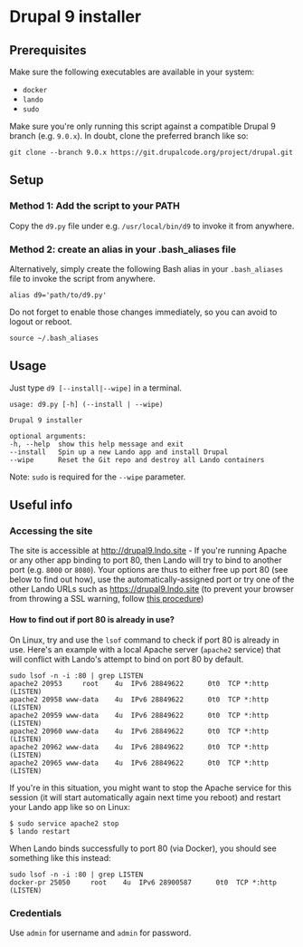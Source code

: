 # Drupal 9 installer

## Prerequisites

Make sure the following executables are available in your system:

* `docker`
* `lando`
* `sudo`

Make sure you're only running this script against a compatible Drupal 9 branch (e.g. `9.0.x`). In doubt, clone the preferred branch like so:

```
git clone --branch 9.0.x https://git.drupalcode.org/project/drupal.git
```

## Setup

### Method 1: Add the script to your PATH

Copy the `d9.py` file under e.g. `/usr/local/bin/d9` to invoke it from anywhere.

### Method 2: create an alias in your .bash_aliases file

Alternatively, simply create the following Bash alias in your `.bash_aliases` file to invoke the script from anywhere.

```
alias d9='path/to/d9.py'
```

Do not forget to enable those changes immediately, so you can avoid to logout or reboot.

```
source ~/.bash_aliases
```

## Usage

Just type `d9 [--install|--wipe]` in a terminal.

```
usage: d9.py [-h] (--install | --wipe)

Drupal 9 installer

optional arguments:
-h, --help  show this help message and exit
--install   Spin up a new Lando app and install Drupal
--wipe      Reset the Git repo and destroy all Lando containers
```

Note: `sudo` is required for the `--wipe` parameter.

## Useful info

### Accessing the site

The site is accessible at http://drupal9.lndo.site - If you're running Apache or any other app binding to port 80, then Lando will try to bind to another port (e.g. `8000` or `8080`). Your options are thus to either free up port 80 (see below to find out how), use the automatically-assigned port or try one of the other Lando URLs such as https://drupal9.lndo.site (to prevent your browser from throwing a SSL warning, follow [this procedure](https://docs.lando.dev/config/security.html#trusting-the-ca))

#### How to find out if port 80 is already in use?

On Linux, try and use the `lsof` command to check if port 80 is already in use. Here's an example with a local Apache server (`apache2` service) that will conflict with Lando's attempt to bind on port 80 by default.

```
sudo lsof -n -i :80 | grep LISTEN
apache2 20953     root    4u  IPv6 28849622      0t0  TCP *:http (LISTEN)
apache2 20958 www-data    4u  IPv6 28849622      0t0  TCP *:http (LISTEN)
apache2 20959 www-data    4u  IPv6 28849622      0t0  TCP *:http (LISTEN)
apache2 20960 www-data    4u  IPv6 28849622      0t0  TCP *:http (LISTEN)
apache2 20962 www-data    4u  IPv6 28849622      0t0  TCP *:http (LISTEN)
apache2 20965 www-data    4u  IPv6 28849622      0t0  TCP *:http (LISTEN)
```

If you're in this situation, you might want to stop the Apache service for this session (it will start automatically again next time you reboot) and restart your Lando app like so on Linux:

```
$ sudo service apache2 stop
$ lando restart
```

When Lando binds successfully to port 80 (via Docker), you should see something like this instead:

```
sudo lsof -n -i :80 | grep LISTEN
docker-pr 25050     root    4u  IPv6 28900587      0t0  TCP *:http (LISTEN)
```

### Credentials

Use `admin` for username and `admin` for password.
